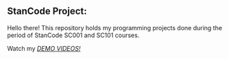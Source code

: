 ## StanCode Project:
Hello there!
This repository holds my programming projects done during the period of StanCode SC001 and SC101 courses.

Watch my *[DEMO VIDEOS!](https://www.youtube.com/playlist?list=PL6FWNwNPGCE56gP3lxhYPLoUbqE_unUiP)*

